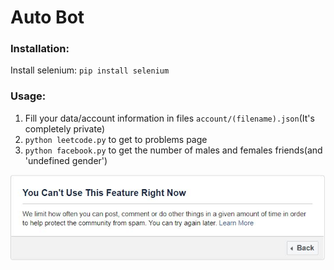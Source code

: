 # Auto Bot

### Installation:
Install selenium: `pip install selenium`

### Usage:
1. Fill your data/account information in files `account/(filename).json`(It's completely private)
2. `python leetcode.py` to get to problems page
3. `python facebook.py` to get the number of males and females friends(and 'undefined gender')


![alt text](https://github.com/thevuong8000/auto-bot/blob/master/warning.JPG)
